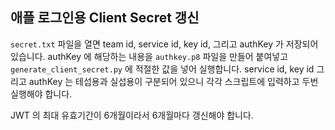 ## 애플 로그인용 Client Secret 갱신

`secret.txt` 파일을 열면 team id, service id, key id, 그리고 authKey 가 저장되어 있습니다.
authKey 에 해당하는 내용을 `authkey.p8` 파일을 만들어 붙여넣고 `generate_client_secret.py` 에 적절한 값을 넣어 실행합니다.
service id, key id 그리고 authKey 는 테섭용과 실섭용이 구분되어 있으니 각각 스크립트에 입력하고 두번 실행해야 합니다.

JWT 의 최대 유효기간이 6개월이라서 6개월마다 갱신해야 합니다.